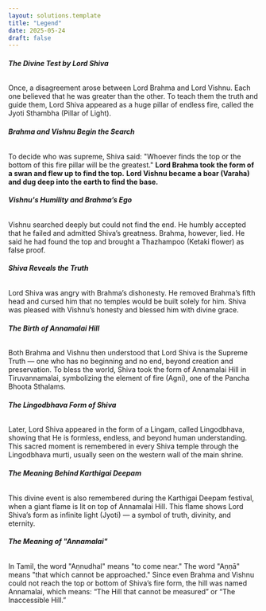 ```yaml
---
layout: solutions.template
title: "Legend"
date: 2025-05-24
draft: false
---
```


###### **The Divine Test by Lord Shiva**

Once, a disagreement arose between Lord Brahma and Lord Vishnu. Each one believed that he was greater than the other. To teach them the truth and guide them, Lord Shiva appeared as a huge pillar of endless fire, called the Jyoti Sthambha (Pillar of Light).

###### **Brahma and Vishnu Begin the Search**

To decide who was supreme, Shiva said: "Whoever finds the top or the bottom of this fire pillar will be the greatest."
**Lord Brahma took the form of a swan and flew up to find the top.**
**Lord Vishnu became a boar (Varaha) and dug deep into the earth to find the base.**

###### **Vishnu's Humility and Brahma’s Ego**

Vishnu searched deeply but could not find the end. He humbly accepted that he failed and admitted Shiva’s greatness.
Brahma, however, lied. He said he had found the top and brought a Thazhampoo (Ketaki flower) as false proof.

###### **Shiva Reveals the Truth**

Lord Shiva was angry with Brahma’s dishonesty. He removed Brahma’s fifth head and cursed him that no temples would be built solely for him.
Shiva was pleased with Vishnu’s honesty and blessed him with divine grace.

###### **The Birth of Annamalai Hill**

Both Brahma and Vishnu then understood that Lord Shiva is the Supreme Truth — one who has no beginning and no end, beyond creation and preservation.
To bless the world, Shiva took the form of Annamalai Hill in Tiruvannamalai, symbolizing the element of fire (Agni), one of the Pancha Bhoota Sthalams.

###### **The Lingodbhava Form of Shiva**

Later, Lord Shiva appeared in the form of a Lingam, called Lingodbhava, showing that He is formless, endless, and beyond human understanding.
This sacred moment is remembered in every Shiva temple through the Lingodbhava murti, usually seen on the western wall of the main shrine.

###### **The Meaning Behind Karthigai Deepam**

This divine event is also remembered during the Karthigai Deepam festival, when a giant flame is lit on top of Annamalai Hill. This flame shows Lord Shiva’s form as infinite light (Jyoti) — a symbol of truth, divinity, and eternity.

###### **The Meaning of "Annamalai"**

In Tamil, the word "Aṇnudhal" means "to come near." The word "Aṇṇā" means "that which cannot be approached."
Since even Brahma and Vishnu could not reach the top or bottom of Shiva’s fire form, the hill was named Annamalai, which means:
“The Hill that cannot be measured” or “The Inaccessible Hill.”



